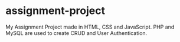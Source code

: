 # assignment-project
My Assignment Project made in HTML, CSS and JavaScript. PHP and MySQL are used to create CRUD and User Authentication.
